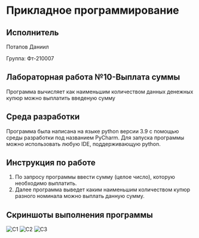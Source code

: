 # Прикладное программирование
## Исполнитель
Потапов Даниил

Группа: Фт-210007
## Лабораторная работа №10-Выплата суммы
Программа вычисляет как наименьшим количеством данных денежных купюр можно выплатить введеную сумму
## Среда разработки
Программа была написана на языке python версии 3.9 с помощью среды разработки под названием PyCharm. Для запуска программы можно использовать любую IDE, поддерживающую python. 
## Инструкция по работе
1. По запросу программы ввести сумму (целое число), которую необходимо выплатить.
2. Далее программа выведет каким наименьшим количеством купюр разного номинала можно выплать данную сумму.
## Скриншоты выполнения программы
![C1](https://user-images.githubusercontent.com/113824271/204916589-4d70b39d-6178-4fde-ac89-fa9d66087832.jpg)
![C2](https://user-images.githubusercontent.com/113824271/204916595-9ea1ec5e-e759-4b87-a763-0bab0ecd286a.jpg)
![C3](https://user-images.githubusercontent.com/113824271/204916604-ce7179c6-eedd-41fd-8a0b-08a992518698.jpg)
